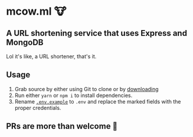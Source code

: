 # mcow.ml 🐮

## A URL shortening service that uses Express and MongoDB

Lol it's like, a URL shortener, that's it.

## Usage
1. Grab source by either using Git to clone or by [downloading](https://github.com/vanajmoorthy/mcow.ml/archive/master.zip)
2. Run either `yarn` or `npm i` to install dependencies.
3. Rename [`.env.example`](https://github.com/vanajmoorthy/mcow.ml/blob/master/.env.example) to `.env` and replace the marked fields with the proper credentials.

## PRs are more than welcome 👋
